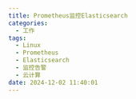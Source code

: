 ```yaml
---
title: Prometheus监控Elasticsearch
categories:
  - 工作
tags:
  - Linux
  - Prometheus
  - Elasticsearch
  - 监控告警
  - 云计算
date: 2024-12-02 11:40:01
---
```

